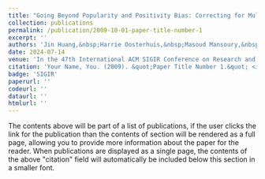 ```yaml
---
title: "Going Beyond Popularity and Positivity Bias: Correcting for Multifactorial Bias in Recommender Systems"
collection: publications
permalink: /publication/2009-10-01-paper-title-number-1
excerpt: ''
authors: 'Jin Huang,&nbsp;Harrie Oosterhuis,&nbsp;Masoud Mansoury,&nbsp;Herke van Hoof,&nbsp;Maarten de Rijke'
date: 2024-07-14
venue: 'In the 47th International ACM SIGIR Conference on Research and Development in Information Retrieval, 2024'
citation: 'Your Name, You. (2009). &quot;Paper Title Number 1.&quot; <i>Journal 1</i>. 1(1).'
badge: 'SIGIR'
paperurl: ''
codeurl: ''
dataurl: ''
htmlurl: ''
---
```


The contents above will be part of a list of publications, if the user clicks the link for the publication than the contents of section will be rendered as a full page, allowing you to provide more information about the paper for the reader. When publications are displayed as a single page, the contents of the above "citation" field will automatically be included below this section in a smaller font.
